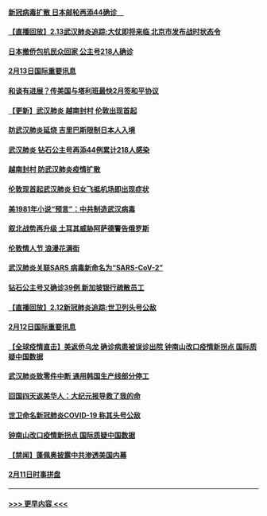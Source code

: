 #### [新冠病毒扩散 日本邮轮再添44确诊　](../pages/prog202/a102776518.md?t=02140544) 
#### [【直播回放】2.13武汉肺炎追踪:大仗即将来临 北京市发布战时状态令](../pages/prog202/a102776399.md?t=02140544) 
#### [日本撤侨包机民众回家 公主号218人确诊](../pages/prog202/a102776346.md?t=02140544) 
#### [2月13日国际重要讯息](../pages/prog202/a102776339.md?t=02140544) 
#### [和谈有进展？传美国与塔利班最快2月签和平协议](../pages/prog202/a102776291.md?t=02140544) 
#### [【更新】武汉肺炎 越南封村 伦敦出现首起](../pages/prog202/a102770740.md?t=02140544) 
#### [防武汉肺炎延烧 吉里巴斯限制日本人入境](../pages/prog202/a102776276.md?t=02140544) 
#### [武汉肺炎 钻石公主号再添44例累计218人感染](../pages/prog202/a102776089.md?t=02140544) 
#### [越南封村 防武汉肺炎疫情扩散](../pages/prog202/a102776214.md?t=02140544) 
#### [伦敦现首起武汉肺炎 妇女飞抵机场即出现症状](../pages/prog202/a102776031.md?t=02140544) 
#### [美1981年小说“预言”：中共制造武汉病毒](../pages/prog202/a102775980.md?t=02140544) 
#### [叙北战势再升级 土耳其威胁阿萨德警告俄罗斯](../pages/prog202/a102775904.md?t=02140544) 
#### [伦敦情人节 浪漫花满街](../pages/prog202/a102775786.md?t=02140544) 
#### [武汉肺炎关联SARS 病毒新命名为“SARS-CoV-2”](../pages/prog202/a102775719.md?t=02140544) 
#### [钻石公主号又确诊39例 新加坡银行疏散员工](../pages/prog202/a102775691.md?t=02140544) 
#### [【直播回放】2.12新冠肺炎追踪:世卫列头号公敌](../pages/prog202/a102775541.md?t=02140544) 
#### [2月12日国际重要讯息](../pages/prog202/a102775437.md?t=02140544) 
#### [【全球疫情直击】美返侨乌龙 确诊病患被误诊出院 钟南山改口疫情新拐点 国际质疑中国数据](../pages/prog202/a102775378.md?t=02140544) 
#### [武汉肺炎致零件中断 通用韩国生产线部分停工](../pages/prog202/a102775365.md?t=02140544) 
#### [回国四天返美华人：大纪元报导救了我的命](../pages/prog202/a102775342.md?t=02140544) 
#### [世卫命名新冠肺炎COVID-19 称其头号公敌](../pages/prog202/a102775196.md?t=02140544) 
#### [钟南山改口疫情新拐点 国际质疑中国数据](../pages/prog202/a102775178.md?t=02140544) 
#### [【禁闻】蓬佩奥披露中共渗透美国内幕](../pages/prog202/a102775129.md?t=02140544) 
#### [2月11日时事拼盘](../pages/prog202/a102775140.md?t=02140544) 

----
#### [ >>> 更早内容 <<< ](../indexes/prog202-earlier.md)
